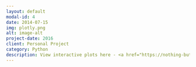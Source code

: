 ```yaml
---
layout: default
modal-id: 4
date: 2014-07-15
img: plotly.png
alt: image-alt
project-date: 2016
client: Personal Project
category: Python
description: View interactive plots here - <a href="https://nothing-butanol.github.io/PythonExample/">Python Plotting Libraries</a>
---
```

